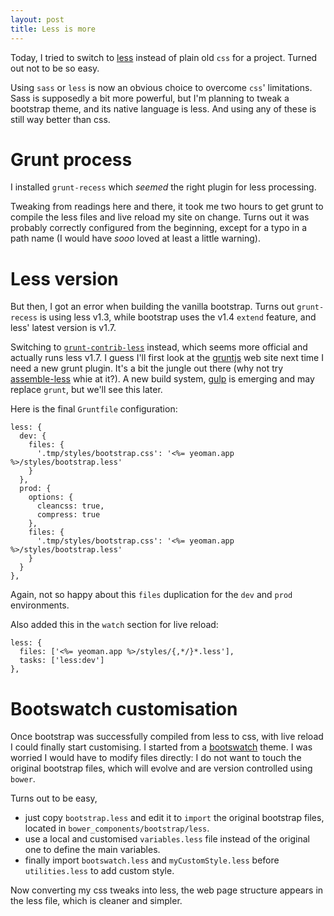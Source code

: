 ```yaml
---
layout: post
title: Less is more
---
```


Today, I tried to switch to [less](http://lesscss.org/) instead of plain old `css` for a project. Turned out not to be so easy.

Using `sass` or `less` is now an obvious choice to overcome `css`' limitations. Sass is supposedly a bit more powerful, but I'm planning to tweak a bootstrap theme, and its native language is less. And using any of these is still way better than css.

# Grunt process

I installed `grunt-recess` which *seemed* the right plugin for less processing.

Tweaking from readings here and there, it took me two hours to get grunt to compile the less files and live reload my site on change. Turns out it was probably correctly configured from the beginning, except for a typo in a path name (I would have *sooo* loved at least a little warning).

# Less version

But then, I got an error when building the vanilla bootstrap. Turns out `grunt-recess` is using less v1.3, while bootstrap uses the v1.4 `extend` feature, and less' latest version is v1.7.

Switching to [`grunt-contrib-less`](https://github.com/gruntjs/grunt-contrib-less) instead, which seems more official and actually runs less v1.7. I guess I'll first look at the [gruntjs](http://gruntjs.com/) web site next time I need a new grunt plugin. It's a bit the jungle out there (why not try [assemble-less](https://github.com/assemble/assemble-less) whie at it?). A new build system, [gulp](http://gulpjs.com/) is emerging and may replace `grunt`, but we'll see this later.

Here is the final `Gruntfile` configuration:

```
less: {
  dev: {
    files: {
      '.tmp/styles/bootstrap.css': '<%= yeoman.app %>/styles/bootstrap.less'
    }
  },
  prod: {
    options: {
      cleancss: true,
      compress: true
    },
    files: {
      '.tmp/styles/bootstrap.css': '<%= yeoman.app %>/styles/bootstrap.less'
    }
  }
},
```

Again, not so happy about this `files` duplication for the `dev` and `prod` environments.

Also added this in the `watch` section for live reload:

```
less: {
  files: ['<%= yeoman.app %>/styles/{,*/}*.less'],
  tasks: ['less:dev']
},
```

# Bootswatch customisation

Once bootstrap was successfully compiled from less to css, with live reload I could finally start customising.
I started from a [bootswatch](http://bootswatch.com/) theme. I was worried I would have to modify files directly: I do not want to touch the original bootstrap files, which will evolve and are version controlled using `bower`.

Turns out to be easy, 

- just copy `bootstrap.less` and edit it to `import` the original bootstrap files, located in `bower_components/bootstrap/less`.
- use a local and customised `variables.less` file instead of the original one to define the main variables.
- finally import `bootswatch.less` and `myCustomStyle.less` before `utilities.less` to add custom style.

Now converting my css tweaks into less, the web page structure appears in the less file, which is cleaner and simpler.
